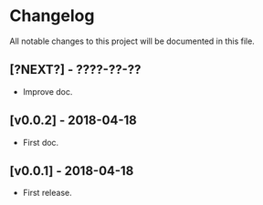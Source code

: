 # Changelog

All notable changes to this project will be documented in this file.

## [?NEXT?] - ????-??-??

- Improve doc.

## [v0.0.2] - 2018-04-18

- First doc.

## [v0.0.1] - 2018-04-18

- First release.
